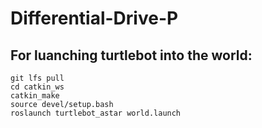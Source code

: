 # Differential-Drive-P

## For luanching turtlebot into the world:
```
git lfs pull
cd catkin_ws
catkin_make
source devel/setup.bash
roslaunch turtlebot_astar world.launch
```
